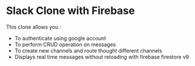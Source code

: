 # Slack Clone with Firebase

This clone allows you :
 - To authenticate using google account
 - To perform CRUD operation on messages
 - To create new channels and route thought different channels
 - Displays real time messages without reloading with firebase firestore v9   